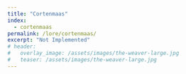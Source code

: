 ```yaml
---
title: "Cortenmaas"
index:
  - cortenmaas
permalink: /lore/cortenmaas/
excerpt: "Not Implemented"
# header:
#   overlay_image: /assets/images/the-weaver-large.jpg
#   teaser: /assets/images/the-weaver-large.jpg
---
```

